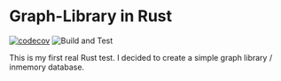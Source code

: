 # Graph-Library in Rust

[![codecov](https://codecov.io/gh/floric/neuland/branch/master/graph/badge.svg)](https://codecov.io/gh/floric/neuland)
![Build and Test](https://github.com/floric/neuland/workflows/Build%20and%20Test/badge.svg)

This is my first real Rust test. I decided to create a simple graph library / inmemory database.
